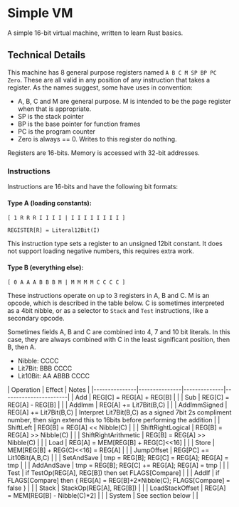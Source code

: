 # Simple VM

A simple 16-bit virtual machine, written to learn Rust basics.

## Technical Details

This machine has 8 general purpose registers named `A B C M SP BP PC Zero`.
These are all valid in any position of any instruction that takes a register.
As the names suggest, some have uses in convention:

* A, B, C and M are general purpose. M is intended to be the page register
when that is appropriate.
* SP is the stack pointer
* BP is the base pointer for function frames
* PC is the program counter
* Zero is always == 0. Writes to this register do nothing.

Registers are 16-bits. Memory is accessed with 32-bit addresses.

### Instructions 

Instructions are 16-bits and have the following bit formats:

#### Type A (loading constants):
` [ 1 R R R I I I I | I I I I I I I I ] `

`REGISTER[R] = Literal12Bit(I)`

This instruction type sets a register to an unsigned 12bit constant.
It does not support loading negative numbers, this requires extra work.

#### Type B (everything else):
` [ 0 A A A B B B M | M M M M C C C C ] `

These instructions operate on up to 3 registers in A, B and C. M is an
opcode, which is described in the table below. C is sometimes interpreted as
a 4bit nibble, or as a selector to `Stack` and `Test` instructions, like a 
secondary opcode.

Sometimes fields A, B and C are combined into 4, 7 and 10 bit literals.
In this case, they are always combined with C in the least significant 
position, then B, then A.

* Nibble: CCCC
* Lit7Bit: BBB CCCC
* Lit10Bit: AA ABBB CCCC


| Operation     | Effect                       | Notes |
|---------------|---------------|--------------|-----------------------|
| Add           | REG[C] = REG[A] + REG[B]     | |
| Sub           | REG[C] = REG[A] - REG[B]     | |
| AddImm        | REG[A] += Lit7Bit(B,C)       | |
| AddImmSigned  | REG[A] += Lit7Bit(B,C)       | Interpret Lit7Bit(B,C) as a signed 7bit 2s compliment number, then sign extend this to 16bits before performing the addition |
| ShiftLeft     | REG[B] = REG[A] << Nibble(C) | |
| ShiftRightLogical     | REG[B] = REG[A] >> Nibble(C) | |
| ShiftRightArithmetic     | REG[B] = REG[A] >> Nibble(C) | | 
| Load          | REG[A] = MEM[REG[B] + REG[C]<<16] | |
| Store         | MEM[REG[B] + REG(C)<<16] = REG[A] | |
| JumpOffset    | REG[PC] += Lit10Bit(A,B,C) | |
| SetAndSave    | tmp = REG[B]; REG[C] = REG[A]; REG[A] = tmp | |
| AddAndSave    | tmp = REG[B]; REG[C] += REG[A]; REG[A] = tmp | |
| Test          | if TestOp(REG[A], REG[B]) then set FLAGS[Compare] | |
| AddIf         | if FLAGS[Compare] then { REG[A] = REG[B]+2\*Nibble(C); FLAGS[Compare] = false } | |
| Stack         | StackOp(REG[A], REG[B]) | |
| LoadStackOffset | REG[A] = MEM[REG[B] - Nibble(C)\*2] | |
| System        | See section below | |
 
